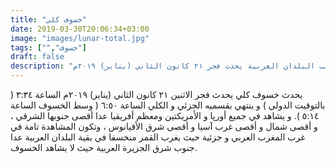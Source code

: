 ```yaml
---
title: "خسوف كلي"
date: 2019-03-30T20:06:34+03:00
image: "images/lunar-total.jpg"
tags: ["","خسوف"]
draft: false
description: "خسوف كلي يشاهد جزئيا في أغلب البلدان العربية يحدث فجر ٢١ كانون الثاني (يناير) ٢٠١٩م"
---
```


يحدث خسوف كلي يحدث فجر الاثنين ٢١ كانون الثاني (يناير) ٢٠١٩م الساعة ٣:٣٤ ( بالتوقيت الدولي ) و ينتهي بقسميه الجزئي و الكلي الساعة ٦:٥٠ ( وسط الخسوف الساعة ٥:١٤ ).
و يشاهد في جميع أورپا و الأمريكتين ومعظم أفريقيا عدا أقصى جنوبها الشرقي ، و أقصى شمال و أقصى غرب آسيا و أقصى شرق الأقيانوس ، وتكون المشاهدة تامة في غرب المغرب العربي و جزئية حيث يغرب القمر منخسفا في بقية البلدان العربية عدا جنوب شرق الجزيرة العربية حيث لا يشاهد الخسوف.